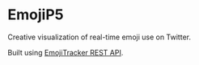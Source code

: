 # EmojiP5

Creative visualization of real-time emoji use on Twitter.

Built using [EmojiTracker REST API](https://github.com/mroth/emojitracker).
